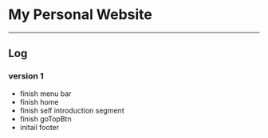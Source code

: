 # My Personal Website
***





## Log
### version 1
*	finish menu bar
*	finish home 
*	finish self introduction segment
*	finish goTopBtn
*	initail footer